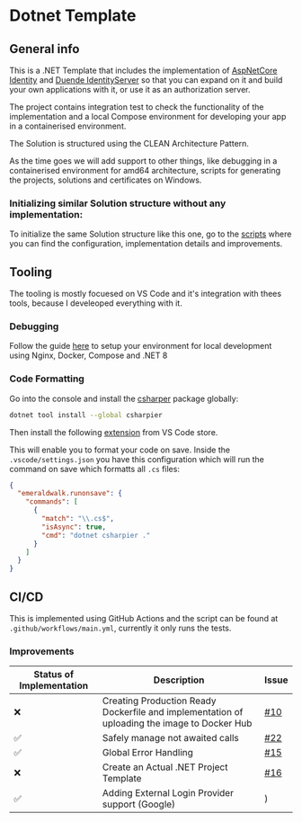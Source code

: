 # Dotnet Template


## General info
This is a .NET Template that includes the implementation of [AspNetCore Identity](https://learn.microsoft.com/en-us/aspnet/core/security/authentication/identity?view=aspnetcore-8.0&tabs=visual-studio) and [Duende IdentityServer](https://duendesoftware.com/products/identityserver) so that you can expand on it and build your own applications with it, or use it as an authorization server. 

The project contains integration test to check the functionality of the implementation and a local Compose environment for developing your app in a containerised environment.

The Solution is structured using the CLEAN Architecture Pattern.

As the time goes we will add support to other things, like debugging in a containerised environment for amd64 architecture, scripts for generating the projects, solutions and certificates on Windows.

### Initializing similar Solution structure without any implementation:

To initialize the same Solution structure like this one, go to the [scripts](./scripts/README.md) where you can find the configuration, implementation details and improvements.

## Tooling
The tooling is mostly focuesed on VS Code and it's integration with thees tools, because I develeoped everything with it.

### Debugging
Follow the guide [here](./compose/README.md) to setup your environment for local development using Nginx, Docker, Compose and .NET 8

### Code Formatting

Go into the console and install the [csharper](https://csharpier.com/) package globally:
```bash
dotnet tool install --global csharpier
```

Then install the following [extension](https://marketplace.visualstudio.com/items?itemName=emeraldwalk.RunOnSave) from VS Code store. 

This will enable you to format your code on save. Inside the `.vscode/settings.json` you have this configuration which will run the command on save which formatts all `.cs` files:
```json
{
  "emeraldwalk.runonsave": {
    "commands": [
      {
        "match": "\\.cs$",
        "isAsync": true,
        "cmd": "dotnet csharpier ."
      }
    ]
  }
}
```

## CI/CD
This is implemented using GitHub Actions and the script can be found at `.github/workflows/main.yml`, currently it only runs the tests.

### Improvements
| Status of Implementation      | Description | Issue |
| ----------- | ----------- |----------
| ❌      | Creating Production Ready Dockerfile and implementation of uploading the image to Docker Hub | [#10](https://github.com/WorldWideWest/dotnet-template/issues/10)
| ✅ | Safely manage not awaited calls | [#22](https://github.com/WorldWideWest/dotnet-template/issues/22)
| ✅      | Global Error Handling | [#15](https://github.com/WorldWideWest/dotnet-template/issues/15)
|  ❌      | Create an Actual .NET Project Template | [#16](https://github.com/WorldWideWest/dotnet-template/issues/16)
|  ✅      | Adding External Login Provider support (Google) | )

